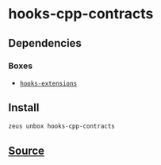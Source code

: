 
hooks-cpp-contracts 
====================




## Dependencies
### Boxes
* [`hooks-extensions`](hooks-extensions.md)




## Install
```bash
zeus unbox hooks-cpp-contracts
```







## [Source](https://github.com/liquidapps-io/zeus-sdk/tree/master/boxes/groups/eos-sdk/hooks-cpp-contracts)
